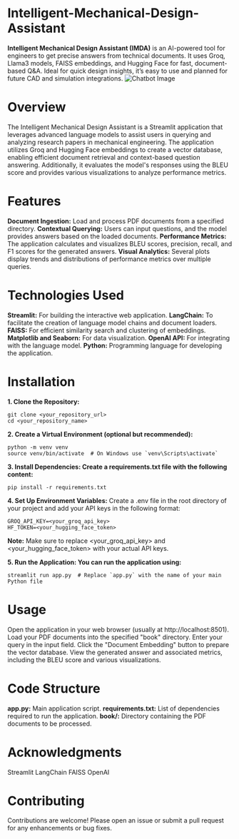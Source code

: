 # Intelligent-Mechanical-Design-Assistant
**Intelligent Mechanical Design Assistant (IMDA)** is an AI-powered tool for engineers to get precise answers from technical documents. It uses Groq, Llama3 models, FAISS embeddings, and Hugging Face for fast, document-based Q&amp;A. Ideal for quick design insights, it’s easy to use and planned for future CAD and simulation integrations.
![Chatbot Image](https://snapengage.com/wp-content/uploads/2020/11/bpos-survive-the-ai-revolution.jpg)


# Overview
The Intelligent Mechanical Design Assistant is a Streamlit application that leverages advanced language models to assist users in querying and analyzing research papers in mechanical engineering. The application utilizes Groq and Hugging Face embeddings to create a vector database, enabling efficient document retrieval and context-based question answering. Additionally, it evaluates the model's responses using the BLEU score and provides various visualizations to analyze performance metrics.

# Features
**Document Ingestion:** Load and process PDF documents from a specified directory.
**Contextual Querying:** Users can input questions, and the model provides answers based on the loaded documents.
**Performance Metrics:** The application calculates and visualizes BLEU scores, precision, recall, and F1 scores for the generated answers.
**Visual Analytics:** Several plots display trends and distributions of performance metrics over multiple queries.

# Technologies Used
**Streamlit:** For building the interactive web application.
**LangChain:** To facilitate the creation of language model chains and document loaders.
**FAISS:** For efficient similarity search and clustering of embeddings.
**Matplotlib and Seaborn:** For data visualization.
**OpenAI API:** For integrating with the language model.
**Python:** Programming language for developing the application.

# Installation
**1. Clone the Repository:**
```
git clone <your_repository_url>
cd <your_repository_name>
```

**2. Create a Virtual Environment (optional but recommended):**
```
python -m venv venv
source venv/bin/activate  # On Windows use `venv\Scripts\activate`
```

**3. Install Dependencies: Create a requirements.txt file with the following content:**
```
pip install -r requirements.txt
```

**4. Set Up Environment Variables:** Create a .env file in the root directory of your project and add your API keys in the following format:
```
GROQ_API_KEY=<your_groq_api_key>
HF_TOKEN=<your_hugging_face_token>
```
**Note:** Make sure to replace <your_groq_api_key> and <your_hugging_face_token> with your actual API keys.

**5. Run the Application: You can run the application using:**
```
streamlit run app.py  # Replace `app.py` with the name of your main Python file

```
# Usage
Open the application in your web browser (usually at http://localhost:8501).
Load your PDF documents into the specified "book" directory.
Enter your query in the input field.
Click the "Document Embedding" button to prepare the vector database.
View the generated answer and associated metrics, including the BLEU score and various visualizations.

# Code Structure
**app.py:** Main application script.
**requirements.txt:** List of dependencies required to run the application.
**book/:** Directory containing the PDF documents to be processed.

# Acknowledgments
Streamlit
LangChain
FAISS
OpenAI

# Contributing
Contributions are welcome! Please open an issue or submit a pull request for any enhancements or bug fixes.


